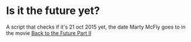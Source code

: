 # Is it the future yet?

A script that checks if it's 21 oct 2015 yet, the date Marty McFly
goes to in the movie [Back to the Future Part II](http://www.imdb.com/title/tt0096874/)
